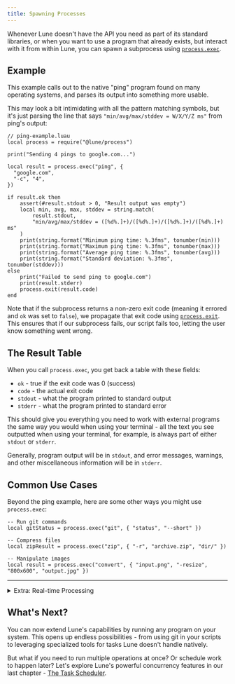 ```yaml
---
title: Spawning Processes
---
```


Whenever Lune doesn't have the API you need as part of its standard libraries, or when you want to use a program that already exists, but interact with it from within Lune, you can spawn a subprocess using [`process.exec`](../../api-reference/process#exec).

## Example

This example calls out to the native "ping" program found on many operating systems, and parses its output into something more usable.

This may look a bit intimidating with all the pattern matching symbols, but it's just parsing the line that says `"min/avg/max/stddev = W/X/Y/Z ms"` from ping's output:

```luau
// ping-example.luau
local process = require("@lune/process")

print("Sending 4 pings to google.com...")

local result = process.exec("ping", {
  "google.com",
  "-c", "4",
})

if result.ok then
	assert(#result.stdout > 0, "Result output was empty")
	local min, avg, max, stddev = string.match(
		result.stdout,
		"min/avg/max/stddev = ([%d%.]+)/([%d%.]+)/([%d%.]+)/([%d%.]+) ms"
	)
	print(string.format("Minimum ping time: %.3fms", tonumber(min)))
	print(string.format("Maximum ping time: %.3fms", tonumber(max)))
	print(string.format("Average ping time: %.3fms", tonumber(avg)))
	print(string.format("Standard deviation: %.3fms", tonumber(stddev)))
else
	print("Failed to send ping to google.com")
	print(result.stderr)
	process.exit(result.code)
end
```

Note that if the subprocess returns a non-zero exit code (meaning it errored and `ok` was set to `false`), we propagate that exit code using [`process.exit`](../../api-reference/process#exit). This ensures that if our subprocess fails, our script fails too, letting the user know something went wrong.

## The Result Table

When you call `process.exec`, you get back a table with these fields:

- `ok` - true if the exit code was 0 (success)
- `code` - the actual exit code
- `stdout` - what the program printed to standard output
- `stderr` - what the program printed to standard error

This should give you everything you need to work with external programs the same way you would when using your terminal - all the text you see outputted when using your terminal, for example, is always part of either `stdout` or `stderr`.

Generally, program output will be in `stdout`, and error messages, warnings, and other miscellaneous information will be in `stderr`.

## Common Use Cases

Beyond the ping example, here are some other ways you might use `process.exec`:

```luau
-- Run git commands
local gitStatus = process.exec("git", { "status", "--short" })

-- Compress files
local zipResult = process.exec("zip", { "-r", "archive.zip", "dir/" })

-- Manipulate images
local result = process.exec("convert", { "input.png", "-resize", "800x600", "output.jpg" })
```

---

<details>
<summary>Extra: Real-time Processing</summary>

As we've seen throughout this chapter, the `process.exec` function only returns a result table, and does not let you interact with the output streams while the process is running. But sometimes, you don't want that simplicity, and you need more granular and real-time processing capabilities for process output.

That's where `process.create` comes in - here's an example for monitoring a log file in real-time and alert when errors occur:

```luau
// log-monitor.luau
local process = require("@lune/process")

-- Start watching a log file
local tail = process.create("tail", { "-f", "/var/log/app.log" })

print("Monitoring log file for errors...")

-- Read new log lines as they appear
while true do
  local line = tail.stdout:read()
  if not line then
    break
  end

  if string.find(line, "ERROR") or string.find(line, "FATAL") then
      print(`🚨 ALERT: {line}`)
      -- Could send notification, write to file, etc.
  end
end
```

</details>

## What's Next?

You can now extend Lune's capabilities by running any program on your system. This opens up endless possibilities - from using git in your scripts to leveraging specialized tools for tasks Lune doesn't handle natively.

But what if you need to run multiple operations at once? Or schedule work to happen later? Let's explore Lune's powerful concurrency features in our last chapter - [The Task Scheduler](./9-task-scheduler).
